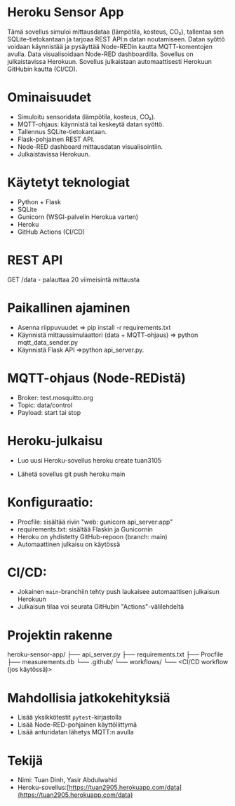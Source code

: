 
# Heroku Sensor App

Tämä sovellus simuloi mittausdataa (lämpötila, kosteus, CO₂), tallentaa sen SQLite-tietokantaan ja tarjoaa REST API:n datan noutamiseen. Datan syöttö voidaan käynnistää ja pysäyttää Node-REDin kautta MQTT-komentojen avulla. Data visualisoidaan Node-RED dashboardilla. Sovellus on julkaistavissa Herokuun. Sovellus julkaistaan automaattisesti Herokuun GitHubin kautta (CI/CD).

# Ominaisuudet
- Simuloitu sensoridata (lämpötila, kosteus, CO₂).
- MQTT-ohjaus: käynnistä tai keskeytä datan syöttö.
- Tallennus SQLite-tietokantaan.
- Flask-pohjainen REST API.
- Node-RED dashboard mittausdatan visualisointiin.
- Julkaistavissa Herokuun.

# Käytetyt teknologiat

- Python + Flask
- SQLite
- Gunicorn (WSGI-palvelin Herokua varten)
- Heroku
- GitHub Actions (CI/CD)

# REST API

GET /data - palauttaa 20 viimeisintä mittausta

# Paikallinen ajaminen
- Asenna riippuvuudet
     =>  pip install -r requirements.txt
- Käynnistä mittaussimulaattori (data + MQTT-ohjaus)
     => python mqtt_data_sender.py
- Käynnistä Flask API
     =>python api_server.py.

# MQTT-ohjaus (Node-REDistä)
- Broker: test.mosquitto.org
- Topic: data/control
- Payload: start tai stop

# Heroku-julkaisu
- Luo uusi Heroku-sovellus
     heroku create tuan3105

- Lähetä sovellus
     git push heroku main

# Konfiguraatio:

- Procfile: sisältää rivin "web: gunicorn api_server:app"
- requirements.txt: sisältää Flaskin ja Gunicornin
- Heroku on yhdistetty GitHub-repoon (branch: main)
- Automaattinen julkaisu on käytössä

# CI/CD:

- Jokainen `main`-branchiin tehty push laukaisee automaattisen julkaisun Herokuun
- Julkaisun tilaa voi seurata GitHubin "Actions"-välilehdeltä

# Projektin rakenne

heroku-sensor-app/
├── api_server.py
├── requirements.txt
├── Procfile
├── measurements.db
└── .github/
    └── workflows/
        └── <CI/CD workflow (jos käytössä)>

# Mahdollisia jatkokehityksiä

- Lisää yksikkötestit `pytest`-kirjastolla
- Lisää Node-RED-pohjainen käyttöliittymä
- Lisää anturidatan lähetys MQTT:n avulla

# Tekijä

- Nimi: Tuan Dinh, Yasir Abdulwahid 
- Heroku-sovellus:[https://tuan2905.herokuapp.com/data](https://tuan2905.herokuapp.com/data)
